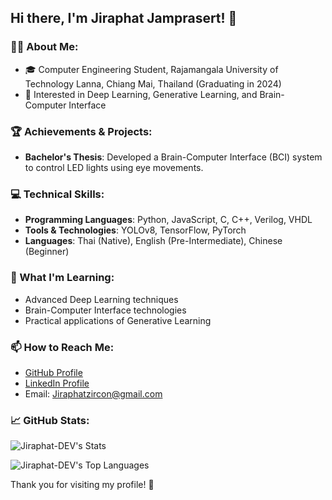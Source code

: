 ## Hi there, I'm Jiraphat Jamprasert! 👋

### 🧑‍💻 About Me:
- 🎓 Computer Engineering Student, Rajamangala University of Technology Lanna, Chiang Mai, Thailand (Graduating in 2024)
- 🌟 Interested in Deep Learning, Generative Learning, and Brain-Computer Interface

### 🏆 Achievements & Projects:
- **Bachelor's Thesis**: Developed a Brain-Computer Interface (BCI) system to control LED lights using eye movements.

### 💻 Technical Skills:
- **Programming Languages**: Python, JavaScript, C, C++, Verilog, VHDL
- **Tools & Technologies**: YOLOv8, TensorFlow, PyTorch
- **Languages**: Thai (Native), English (Pre-Intermediate), Chinese (Beginner)

### 🌱 What I'm Learning:
- Advanced Deep Learning techniques
- Brain-Computer Interface technologies
- Practical applications of Generative Learning

### 📫 How to Reach Me:
- [GitHub Profile](https://github.com/Jiraphat-DEV)
- [LinkedIn Profile](https://www.linkedin.com/in/jiraphat-jamprasert-659b58259/)
- Email: Jiraphatzircon@gmail.com


### 📈 GitHub Stats:

![Jiraphat-DEV's Stats](https://github-readme-stats.vercel.app/api?username=Jiraphat-DEV&theme=graywhite&show_icons=true&hide_border=true&count_private=true)

![Jiraphat-DEV's Top Languages](https://github-readme-stats.vercel.app/api/top-langs/?username=Jiraphat-DEV&theme=graywhite&show_icons=true&hide_border=true&layout=compact)



Thank you for visiting my profile! 🙏
